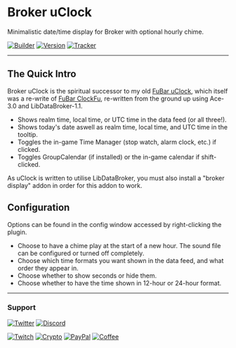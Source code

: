 # Broker uClock

Minimalistic date/time display for Broker with optional hourly chime.

[![Builder](https://img.shields.io/travis/com/ravendwyr/broker_uclock.svg?label=Build&logo=travis&maxAge=600&style=popout)](https://travis-ci.com/github/Ravendwyr/Broker_uClock)
[![Version](https://img.shields.io/github/tag-date/ravendwyr/broker_uclock.svg?label=Version&logo=codeigniter&maxAge=600&style=popout)](https://www.curseforge.com/wow/addons/broker-uclock/files/all)
[![Tracker](https://img.shields.io/github/issues/ravendwyr/broker_uclock.svg?label=Issues&logo=github&maxAge=600&style=popout)](https://github.com/Ravendwyr/Broker_uClock/issues)

***

## The Quick Intro

Broker uClock is the spiritual successor to my old [FuBar uClock](https://www.wowinterface.com/downloads/info10621), which itself was a re-write of [FuBar ClockFu](https://www.wowinterface.com/downloads/info4605), re-written from the ground up using Ace-3.0 and LibDataBroker-1.1.

* Shows realm time, local time, or UTC time in the data feed (or all three!).
* Shows today's date aswell as realm time, local time, and UTC time in the tooltip.
* Toggles the in-game Time Manager (stop watch, alarm clock, etc.) if clicked.
* Toggles GroupCalendar (if installed) or the in-game calendar if shift-clicked.

As uClock is written to utilise LibDataBroker, you must also install a "broker display" addon in order for this addon to work.

## Configuration

Options can be found in the config window accessed by right-clicking the plugin.

* Choose to have a chime play at the start of a new hour. The sound file can be configured or turned off completely.
* Choose which time formats you want shown in the data feed, and what order they appear in.
* Choose whether to show seconds or hide them.
* Choose whether to have the time shown in 12-hour or 24-hour format.

***

### Support

[![Twitter](https://img.shields.io/twitter/follow/ravendwyr.svg?label=Twitter&logo=twitter&maxAge=600&style=popout)](https://twitter.com/Ravendwyr)
[![Discord](https://img.shields.io/discord/299308204393889802.svg?label=Discord&logo=discord&maxAge=600&style=popout)](https://discord.gg/XC2REFu)

[![Twitch](https://img.shields.io/badge/Twitch-subscribe-yellow.svg?&logo=twitch)](https://www.twitch.tv/subs/ravendwyr)
[![Crypto](https://img.shields.io/badge/ETH-send-yellow.svg?&logo=ethereum)](https://etherscan.io/address/0x332224Ed82264298B3DC68dAcf643E8Df4abDCC3)
[![PayPal](https://img.shields.io/badge/PayPal-donate-yellow.svg?logo=paypal)](https://www.paypal.me/Ravendwyr/5gbp)
[![Coffee](https://img.shields.io/badge/Kofi-buy-yellow.svg?logo=ko-fi)](https://ko-fi.com/Ravendwyr)
